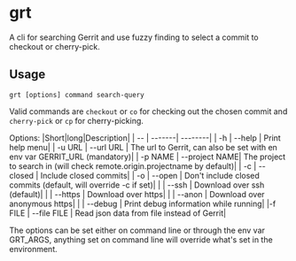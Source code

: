 # grt

A cli for searching Gerrit and use fuzzy finding to select a commit to checkout or cherry-pick.

## Usage

`grt [options] command search-query`

Valid commands are `checkout` or `co` for checking out the chosen commit and `cherry-pick` or `cp` for cherry-picking.

Options:
|Short|long|Description|
| -- | -------| --------|
| -h | --help |     Print help menu|
| -u URL | --url URL  |     The url to Gerrit, can also be set with en env var GERRIT_URL (mandatory)|
| -p NAME | --project NAME|  The project to search in (will check remote.origin.projectname by default)|
| -c | --closed     |   Include closed commits|
| -o | --open       |   Don't include closed commits (default, will override -c if set)|
|   | --ssh        |   Download over ssh (default)|
|   | --https      |   Download over https|
|   | --anon       |   Download over anonymous https|
|   | --debug      |   Print debug information while running|
|-f FILE | --file FILE  |   Read json data from file instead of Gerrit|

The options can be set either on command line or through
the env var GRT_ARGS, anything set on command line will
override what's set in the environment.
